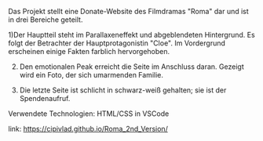 Das Projekt stellt eine Donate-Website des Filmdramas "Roma" dar und ist in drei Bereiche geteilt.

1)Der Hauptteil steht im Parallaxeneffekt und abgeblendeten Hintergrund. Es folgt der Betrachter der Hauptprotagonistin "Cloe".
Im Vordergrund erscheinen einige Fakten farblich hervorgehoben. 

2) Den emotionalen Peak erreicht die Seite im Anschluss daran. Gezeigt wird ein Foto, der sich umarmenden Familie. 

3) Die letzte Seite ist schlicht in schwarz-weiß gehalten; sie ist der Spendenaufruf.

Verwendete Technologien:
HTML/CSS in VSCode

link:
https://cipivlad.github.io/Roma_2nd_Version/
